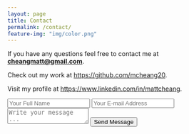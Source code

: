 ```yaml
---
layout: page
title: Contact
permalink: /contact/
feature-img: "img/color.png"
---
```


If you have any questions feel free to contact me at <strong>cheangmatt@gmail.com</strong>.

Check out my work at <https://github.com/mcheang20>.

Visit my profile at <https://www.linkedin.com/in/mattcheang>.

<form action="https://getsimpleform.com/messages?form_api_token=24bed2c0c02f5a1426e17d6613fa7879" method="post">
  <!-- the redirect_to is optional, the form will redirect to the referrer on submission -->
  <input type='hidden' name='redirect_to' value='https://mcheang20.github.io/thank-you/' />
  <input type='text' name='name' placeholder='Your Full Name' />
  <input type='email' name='email' placeholder='Your E-mail Address' />
  <textarea name='message' placeholder='Write your message ...'></textarea>
  <input type='submit' value='Send Message' />
</form>
